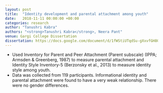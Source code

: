 ```yaml
---
layout: post
title:  "Identity development and parental attachment among youth"
date:   2018-11-11 00:00:00 +00:00
categories: research
author: "Tanushri Kabra"
authors: "<strong>Tanushri Kabra</strong>, Neera Pant"
venue: Gargi College Dissertation
dissertation: https://docs.google.com/document/d/1fWStiUTqdSu-gXxvfGH8OxNNoy0480KM/edit?usp=sharing&ouid=117064581231813759503&rtpof=true&sd=true
---
```

* Used Inventory for Parent and Peer Attachment (Parent subscale) (IPPA; Armsden & Greenberg, 1987) to measure parental attachment and Identity Style Inventory-5 (Berzonsky et al., 2013) to measure identity style among youth.
* Data was collected from 119 participants. Informational identity and parental attachment were found to have a very weak relationship. There were no gender differences.